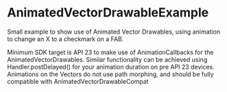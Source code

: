 # AnimatedVectorDrawableExample
Small example to show use of Animated Vector Drawables, using animation to change an X to a checkmark on a FAB.

Minimum SDK target is API 23 to make use of AnimationCallbacks for the AnimatedVectorDrawables. Similar functionality can be achieved using Handler.postDelayed() for your animation duration on pre API 23 devices. Animations on the Vectors do not use path morphing, and should be fully compatible with AnimatedVectorDrawableCompat  
